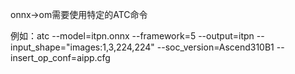 onnx->om需要使用特定的ATC命令

例如：atc --model=itpn.onnx --framework=5 --output=itpn --input_shape="images:1,3,224,224"  --soc_version=Ascend310B1  --insert_op_conf=aipp.cfg
